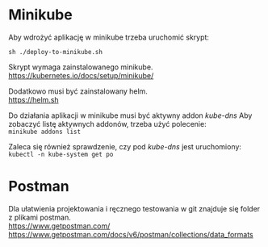 # Minikube

Aby wdrożyć aplikację w minikube trzeba uruchomić skrypt:  

`sh ./deploy-to-minikube.sh`

Skrypt wymaga zainstalowanego minikube.  
https://kubernetes.io/docs/setup/minikube/

Dodatkowo musi być zainstalowany helm.  
https://helm.sh

Do działania aplikacji w minikube musi być aktywny addon _kube-dns_
Aby zobaczyć listę aktywnych addonów, trzeba użyć polecenie:  
`minikube addons list`  

Zaleca się również sprawdzenie, czy pod _kube-dns_ jest uruchomiony:  
`kubectl -n kube-system get po`  

# Postman
Dla ułatwienia projektowania i ręcznego testowania w git znajduje się folder z plikami postman.  
https://www.getpostman.com/  
https://www.getpostman.com/docs/v6/postman/collections/data_formats